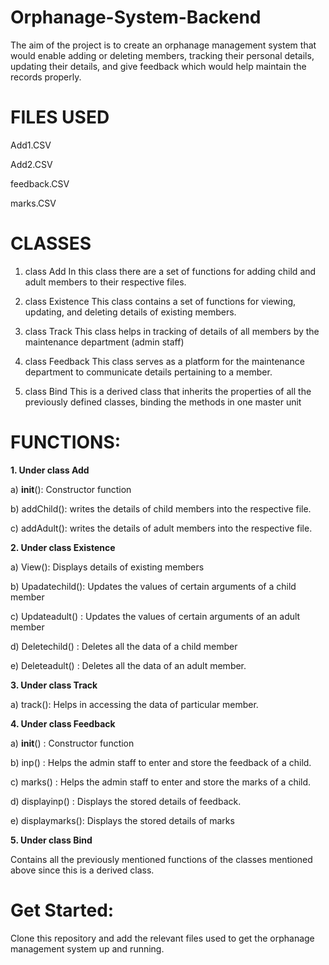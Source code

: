 # Orphanage-System-Backend
The aim of the project is to create an orphanage management system that would enable adding or deleting members, tracking their personal details, updating their details, and give feedback which would help maintain the records properly.

# FILES USED
Add1.CSV

Add2.CSV

feedback.CSV

marks.CSV

# CLASSES
1. class Add
In this class there are a set of functions for adding child and adult members to their respective files.

2. class Existence
This class contains a set of functions for viewing, updating, and deleting details of existing members.

3. class Track
This class helps in tracking of details of all members by the maintenance department (admin staff)

4. class Feedback
This class serves as a platform for the maintenance department to communicate details pertaining to a member.

5. class Bind
This is a derived class that inherits the properties of all the previously defined classes, binding the methods in one master unit

# FUNCTIONS:
**1. Under class Add**

a) __init__(): Constructor function

b) addChild(): writes the details of child members into the respective file.

c) addAdult(): writes the details of adult members into the respective file.

**2. Under class Existence**

a) View(): Displays details of existing members

b) Upadatechild(): Updates the values of certain arguments of a child member

c) Updateadult() : Updates the values of certain arguments of an adult member

d) Deletechild() : Deletes all the data of a child member

e) Deleteadult() : Deletes all the data of an adult member.

**3. Under class Track**

a) track(): Helps in accessing the data of particular member.

**4. Under class Feedback**

a) __init__() : Constructor function

b) inp() : Helps the admin staff to enter and store the feedback of a child.

c) marks() : Helps the admin staff to enter and store the marks of a child.

d) displayinp() : Displays the stored details of feedback.

e) displaymarks(): Displays the stored details of marks

**5. Under class Bind**

Contains all the previously mentioned functions of the classes mentioned above since this is a derived class.

# Get Started:
Clone this repository and add the relevant files used to get the orphanage management system up and running.
